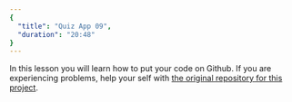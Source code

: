 ```yaml
---
{
  "title": "Quiz App 09",
  "duration": "20:48"
}
---
```

In this lesson you will learn how to put your code on Github. If you are experiencing problems, help your self with [the original repository for this project](https://github.com/esova-ana/quiz).
